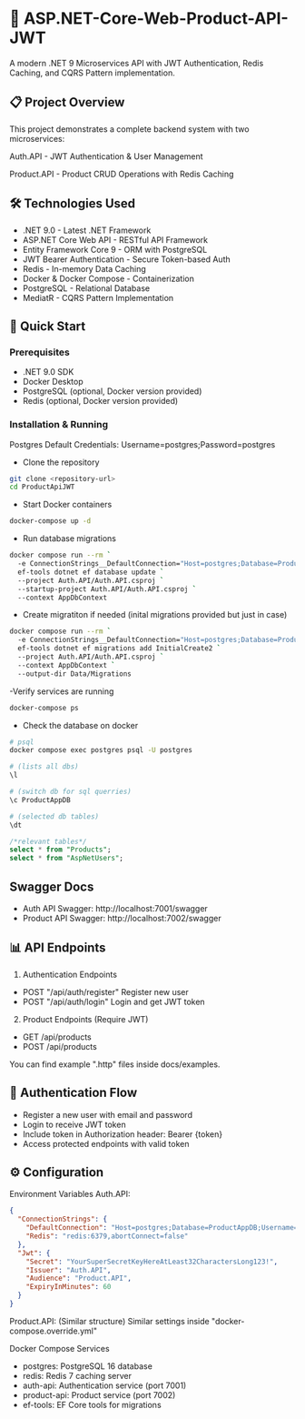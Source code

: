 # 🚀 ASP.NET-Core-Web-Product-API-JWT

A modern .NET 9 Microservices API with JWT Authentication, Redis Caching, and CQRS Pattern implementation.

## 📋 Project Overview
This project demonstrates a complete backend system with two microservices:

Auth.API - JWT Authentication & User Management

Product.API - Product CRUD Operations with Redis Caching

## 🛠️ Technologies Used
- .NET 9.0 - Latest .NET Framework
- ASP.NET Core Web API - RESTful API Framework
- Entity Framework Core 9 - ORM with PostgreSQL
- JWT Bearer Authentication - Secure Token-based Auth
- Redis - In-memory Data Caching
- Docker & Docker Compose - Containerization
- PostgreSQL - Relational Database
- MediatR - CQRS Pattern Implementation

## 🚀 Quick Start
### Prerequisites
- .NET 9.0 SDK
- Docker Desktop
- PostgreSQL (optional, Docker version provided)
- Redis (optional, Docker version provided)

### Installation & Running
Postgres Default Credentials: Username=postgres;Password=postgres

- Clone the repository
```bash
git clone <repository-url>
cd ProductApiJWT
```

- Start Docker containers
```bash
docker-compose up -d
```
- Run database migrations
```bash 
docker compose run --rm `
  -e ConnectionStrings__DefaultConnection="Host=postgres;Database=ProductAppDB;Username=postgres;Password=postgres" `
  ef-tools dotnet ef database update `
  --project Auth.API/Auth.API.csproj `
  --startup-project Auth.API/Auth.API.csproj `
  --context AppDbContext
```

- Create migratiton if needed (inital migrations provided but just in case)
```bash
docker compose run --rm `
  -e ConnectionStrings__DefaultConnection="Host=postgres;Database=ProductAppDB;Username=postgres;Password=postgres" `
  ef-tools dotnet ef migrations add InitialCreate2 `
  --project Auth.API/Auth.API.csproj `
  --context AppDbContext `
  --output-dir Data/Migrations
```

-Verify services are running
```bash 
docker-compose ps
```

- Check the database on docker
```bash
# psql
docker compose exec postgres psql -U postgres

# (lists all dbs)
\l 

# (switch db for sql querries)
\c ProductAppDB 

# (selected db tables)
\dt 
```
```sql
/*relevant tables*/
select * from "Products";
select * from "AspNetUsers";
```

## Swagger Docs
- Auth API Swagger: http://localhost:7001/swagger
- Product API Swagger: http://localhost:7002/swagger

## 📊 API Endpoints
1. Authentication Endpoints
- POST	"/api/auth/register"	Register new user
- POST	"/api/auth/login"	    Login and get JWT token

2. Product Endpoints (Require JWT)
- GET	/api/products
- POST	/api/products

You can find example ".http" files inside docs/examples.

## 🔐 Authentication Flow
- Register a new user with email and password
- Login to receive JWT token
- Include token in Authorization header: Bearer {token}
- Access protected endpoints with valid token

## ⚙️ Configuration
Environment Variables
Auth.API:

```json
{
  "ConnectionStrings": {
    "DefaultConnection": "Host=postgres;Database=ProductAppDB;Username=postgres;Password=postgres",
    "Redis": "redis:6379,abortConnect=false"
  },
  "Jwt": {
    "Secret": "YourSuperSecretKeyHereAtLeast32CharactersLong123!",
    "Issuer": "Auth.API",
    "Audience": "Product.API",
    "ExpiryInMinutes": 60
  }
}
```

Product.API: (Similar structure)
Similar settings inside "docker-compose.override.yml"

Docker Compose Services
- postgres: PostgreSQL 16 database
- redis: Redis 7 caching server
- auth-api: Authentication service (port 7001)
- product-api: Product service (port 7002)
- ef-tools: EF Core tools for migrations